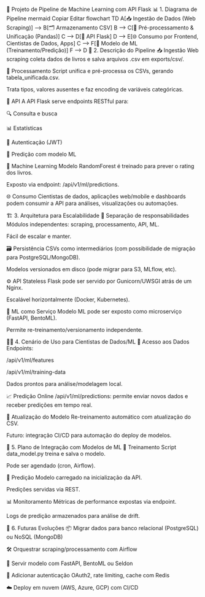 🧠 Projeto de Pipeline de Machine Learning com API Flask
📊 1. Diagrama de Pipeline
mermaid
Copiar
Editar
flowchart TD
    A[📥 Ingestão de Dados (Web Scraping)] --> B[🗂️ Armazenamento CSV]
    B --> C[🧹 Pré-processamento & Unificação (Pandas)]
    C --> D[🚀 API Flask]
    D --> E[🌐 Consumo por Frontend, Cientistas de Dados, Apps]
    C --> F[🤖 Modelo de ML (Treinamento/Predição)]
    F --> D
🧾 2. Descrição do Pipeline
📥 Ingestão
Web scraping coleta dados de livros e salva arquivos .csv em exports/csv/.

🔄 Processamento
Script unifica e pré-processa os CSVs, gerando tabela_unificada.csv.

Trata tipos, valores ausentes e faz encoding de variáveis categóricas.

🚀 API
A API Flask serve endpoints RESTful para:

🔍 Consulta e busca

📊 Estatísticas

🔐 Autenticação (JWT)

🤖 Predição com modelo ML

🤖 Machine Learning
Modelo RandomForest é treinado para prever o rating dos livros.

Exposto via endpoint: /api/v1/ml/predictions.

🌐 Consumo
Cientistas de dados, aplicações web/mobile e dashboards podem consumir a API para análises, visualizações ou automações.

🏗️ 3. Arquitetura para Escalabilidade
🧩 Separação de responsabilidades
Módulos independentes: scraping, processamento, API, ML.

Fácil de escalar e manter.

🗃️ Persistência
CSVs como intermediários (com possibilidade de migração para PostgreSQL/MongoDB).

Modelos versionados em disco (pode migrar para S3, MLflow, etc).

⚙️ API Stateless
Flask pode ser servido por Gunicorn/UWSGI atrás de um Nginx.

Escalável horizontalmente (Docker, Kubernetes).

🧠 ML como Serviço
Modelo ML pode ser exposto como microserviço (FastAPI, BentoML).

Permite re-treinamento/versionamento independente.

👨‍🔬 4. Cenário de Uso para Cientistas de Dados/ML
📂 Acesso aos Dados
Endpoints:

/api/v1/ml/features

/api/v1/ml/training-data

Dados prontos para análise/modelagem local.

📈 Predição Online
/api/v1/ml/predictions: permite enviar novos dados e receber predições em tempo real.

🔁 Atualização do Modelo
Re-treinamento automático com atualização do CSV.

Futuro: integração CI/CD para automação do deploy de modelos.

🔌 5. Plano de Integração com Modelos de ML
🎯 Treinamento
Script data_model.py treina e salva o modelo.

Pode ser agendado (cron, Airflow).

🧠 Predição
Modelo carregado na inicialização da API.

Predições servidas via REST.

📊 Monitoramento
Métricas de performance expostas via endpoint.

Logs de predição armazenados para análise de drift.

🚀 6. Futuras Evoluções
📦 Migrar dados para banco relacional (PostgreSQL) ou NoSQL (MongoDB)

🛠️ Orquestrar scraping/processamento com Airflow

🤖 Servir modelo com FastAPI, BentoML ou Seldon

🔐 Adicionar autenticação OAuth2, rate limiting, cache com Redis

☁️ Deploy em nuvem (AWS, Azure, GCP) com CI/CD
